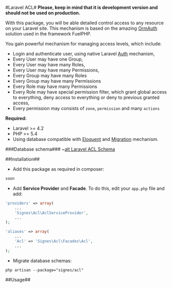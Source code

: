 #Laravel ACL#
**Please, keep in mind that it is development version and should not be used on production.**

With this package, you will be able detailed control access to any resource on your Laravel site.
This mechanism is based on the amazing [OrmAuth](http://fuelphp.com/docs/packages/auth/ormauth/intro.html#/acl) solution used in the framework FuelPHP.

You gain powerful mechanism for managing access levels, which include:
* Login and authenticate user, using native Laravel [Auth](http://laravel.com/docs/4.2/security#authenticating-users) mechanism,
* Every User may have one Group,
* Every User may have many Roles,
* Every User may have many Permissions,
* Every Group may have many Roles
* Every Group may have many Permissions
* Every Role may have many Permissions
* Every Role may have special permission filter, which grant global access to everything, deny access to everything or deny to previous granted access,
* Every permission may consists of `zone`, `permission` and many `actions`

**Required:**
* Laravel >= 4.2
* PHP >= 5.4
* Using database compatible with [Eloquent](http://laravel.com/docs/4.2/eloquent) and [Migration](http://laravel.com/docs/4.2/migrations) mechanism.


###Database schema###
~[alt Laravel ACL Schema](https://cloud.githubusercontent.com/assets/5002331/4994391/dbe4772e-69b8-11e4-9562-514bccc90f22.png "Laravel ACL Schema")

##Installation##
* Add this package as required in composer:
```php
soon
```


* Add **Service Provider** and **Facade**. To do this, edit your `app.php` file and add:
```php
'providers' => array(
	...
	'Signes\Acl\AclServiceProvider',
	...
);
```
```php
'aliases' => array(
	...
	'Acl' => 'Signes\Acl\Facades\Acl',
	...
);
```

* Migrate database schemas:
```
php artisan --package="signes/acl"
```

##Usage##

